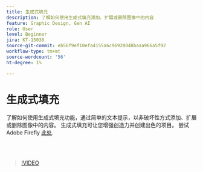 ```yaml
---
title: 生成式填充
description: 了解如何使用生成式填充添加、扩展或删除图像中的内容
feature: Graphic Design, Gen AI
role: User
level: Beginner
jira: KT-15038
source-git-commit: eb56f9ef10efa4155a6c96928048baaa966a5f92
workflow-type: tm+mt
source-wordcount: '56'
ht-degree: 1%

---
```


# 生成式填充

了解如何使用生成式填充功能，通过简单的文本提示，以非破坏性方式添加、扩展或删除图像中的内容。 生成式填充可让您增强创造力并创建出色的项目。 尝试Adobe Firefly [此处](https://firefly.adobe.com/).

<br> 

>[!VIDEO](https://video.tv.adobe.com/v/3427609?quality=12&learn=on&hidetitle=true)

